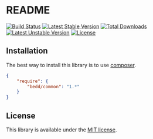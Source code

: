 # README
[![Build Status](https://travis-ci.org/bedd/common.svg?branch=master)](https://travis-ci.org/bedd/common) [![Latest Stable Version](https://poser.pugx.org/bedd/common/v/stable)](https://packagist.org/packages/bedd/common) [![Total Downloads](https://poser.pugx.org/bedd/common/downloads)](https://packagist.org/packages/bedd/common) [![Latest Unstable Version](https://poser.pugx.org/bedd/common/v/unstable)](https://packagist.org/packages/bedd/common) [![License](https://poser.pugx.org/bedd/common/license)](https://packagist.org/packages/bedd/common)

## Installation
The best way to install this library is to use [composer](https://getcomposer.org/).

```json
{
    "require": {
        "bedd/common": "1.*"
    }
}
```

## License
This library is available under the [MIT license](LICENSE).